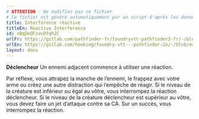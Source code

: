 ```yaml
---
# ATTENTION : Ne modifiez pas ce fichier
# Ce fichier est généré automatiquement par un script d'après les données du module Foundry VTT officiel et de sa traduction
title: Interférence réactive
titleEn: Reactive Interference
id: xBqDeQFzvuDfqhZC
urlFr: https://gitlab.com/pathfinder-fr/foundryvtt-pathfinder2-fr/-/blob/master/data/feats/xBqDeQFzvuDfqhZC.htm
urlEn: https://gitlab.com/hooking/foundry-vtt---pathfinder-2e/-/blob/master/packs/data/feats.db/reactive-interference.json
layout: dons
---
```

**Déclencheur** Un ennemi adjacent commence à utiliser une réaction.

Par réflexe, vous attrapez la manche de l’ennemi, le frappez avec votre arme ou créez une autre distraction qui l’empêche de réagir. Si le niveau de la créature est inférieur ou égal au vôtre, vous interrompez la réaction déclencheur. Si le niveau de la créature déclencheur est supérieur au vôtre, vous devez faire un jet d’attaque contre sa CA. Sur un succès, vous interrompez la réaction.
